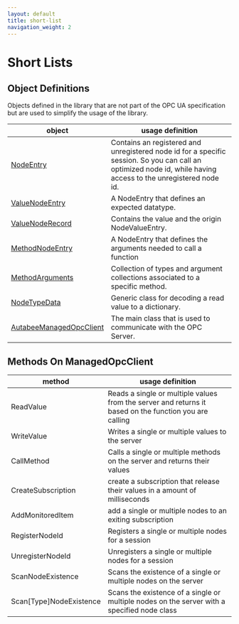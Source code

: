 ```yaml
---
layout: default
title: short-list
navigation_weight: 2
---
```


# Short Lists

## Object Definitions
Objects defined in the library that are not part of the OPC UA specification but are used to simplify the usage of the library.


| object | usage definition   | 
| --- | --- | 
| [NodeEntry](https://github.com/Autabee/Autabee.OpcCommunication/blob/main/src/ManagedOpcClient/ManagedNode/NodeEntry.cs) | Contains an registered and unregistered node id for a specific session. So you can call an optimized node id, while having access to the unregistered node id. |
| [ValueNodeEntry](https://github.com/Autabee/Autabee.OpcCommunication/blob/main/src/ManagedOpcClient/ManagedNode/ValueNodeEntry.cs) | A NodeEntry that defines an expected datatype. |
| [ValueNodeRecord](https://github.com/Autabee/Autabee.OpcCommunication/blob/main/src/ManagedOpcClient/ManagedNode/ValueNodeRecord.cs) | Contains the value and the origin NodeValueEntry. |
| [MethodNodeEntry](https://github.com/Autabee/Autabee.OpcCommunication/blob/main/src/ManagedOpcClient/ManagedNode/MethodNodeEntry.cs) | A NodeEntry that defines the arguments needed to call a function |
| [MethodArguments](https://github.com/Autabee/Autabee.OpcCommunication/blob/main/src/ManagedOpcClient/ManagedNode/MethodArguments.cs) | Collection of types and argument collections associated to a specific method. |
| [NodeTypeData](https://github.com/Autabee/Autabee.OpcCommunication/blob/main/src/ManagedOpcClient/ManagedNode/NodeTypeData.cs) | Generic class for decoding a read value to a dictionary. |
| [AutabeeManagedOpcClient](https://github.com/Autabee/Autabee.OpcCommunication/blob/main/src/ManagedOpcClient/AutabeeManagedOpcClient.cs)| The main class that is used to communicate with the OPC Server. |

## Methods On ManagedOpcClient

| method | usage definition   |
| --- | --- |
| ReadValue | Reads a single or multiple values from the server and returns it based on the function you are calling |
| WriteValue | Writes a single or multiple values to the server |
| CallMethod | Calls a single or multiple methods on the server and returns their values |
| CreateSubscription | create a subscription that release their values in a amount of milliseconds |
| AddMonitoredItem | add a single or multiple nodes to an exiting subscription |
| RegisterNodeId | Registers a single or multiple nodes for a session |
| UnregisterNodeId | Unregisters a single or multiple nodes for a session |
| ScanNodeExistence | Scans the existence of a single or multiple nodes on the server |
| Scan[Type]NodeExistence | Scans the existence of a single or multiple nodes on the server with a specified node class |

